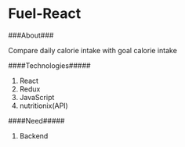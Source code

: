 # Fuel-React

###About###

Compare daily calorie intake with goal calorie intake

####Technologies#####

1. React
2. Redux
3. JavaScript
4. nutritionix(API)

####Need#####

1. Backend
